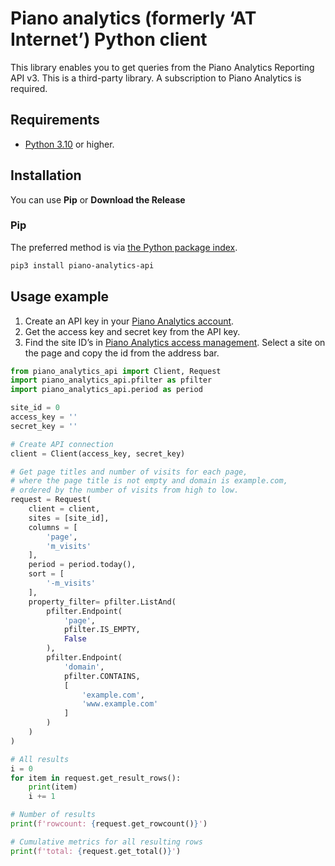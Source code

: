 # Piano analytics (formerly ‘AT Internet’) Python client

This library enables you to get queries from the Piano Analytics Reporting API v3.
This is a third-party library.
A subscription to Piano Analytics is required.

## Requirements ##
* [Python 3.10](https://www.python.org/downloads/) or higher.

## Installation ##

You can use **Pip** or **Download the Release**

### Pip

The preferred method is via [the Python package index](https://pypi.org/).

```sh
pip3 install piano-analytics-api
```

## Usage example

1. Create an API key in your [Piano Analytics account](https://analytics.piano.io/profile/#/apikeys).
2. Get the access key and secret key from the API key.
3. Find the site ID’s in [Piano Analytics access management](https://analytics.piano.io/access-management/#/sites).
   Select a site on the page and copy the id from the address bar.

```python
from piano_analytics_api import Client, Request
import piano_analytics_api.pfilter as pfilter
import piano_analytics_api.period as period

site_id = 0
access_key = ''
secret_key = ''

# Create API connection
client = Client(access_key, secret_key)

# Get page titles and number of visits for each page,
# where the page title is not empty and domain is example.com,
# ordered by the number of visits from high to low.
request = Request(
    client = client,
    sites = [site_id],
    columns = [
        'page',
        'm_visits'
    ],
    period = period.today(),
    sort = [
        '-m_visits'
    ],
    property_filter= pfilter.ListAnd(
        pfilter.Endpoint(
            'page',
            pfilter.IS_EMPTY,
            False
        ),
        pfilter.Endpoint(
            'domain',
            pfilter.CONTAINS,
            [
                'example.com',
                'www.example.com'
            ]
        )
    )
)

# All results
i = 0
for item in request.get_result_rows():
    print(item)
    i += 1

# Number of results
print(f'rowcount: {request.get_rowcount()}')

# Cumulative metrics for all resulting rows
print(f'total: {request.get_total()}')
```

